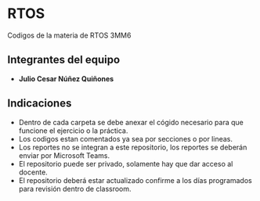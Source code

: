 # RTOS
Codigos de la materia de RTOS 3MM6

## Integrantes del equipo

- **Julio Cesar Núñez Quiñones**


## Indicaciones

- Dentro de cada carpeta se debe anexar el cógido necesario para que funcione el ejercicio o la práctica. 
- Los codigos estan comentados ya sea por secciones o por lineas. 
- Los reportes no se integran a este repositorio, los reportes se deberán enviar por Microsoft Teams.
- El repositorio puede ser privado, solamente hay que dar acceso al docente. 
- El repositorio deberá estar actualizado confirme a los días programados para revisión dentro de classroom.
